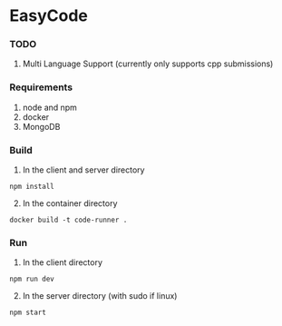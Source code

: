 # EasyCode

### TODO
1. Multi Language Support (currently only supports cpp submissions)

### Requirements
1. node and npm
2. docker
3. MongoDB

### Build
1. In the client and server directory
```
npm install
```
2. In the container directory
```
docker build -t code-runner .
```

### Run
1. In the client directory
```
npm run dev
```
2. In the server directory (with sudo if linux)
```
npm start
```
